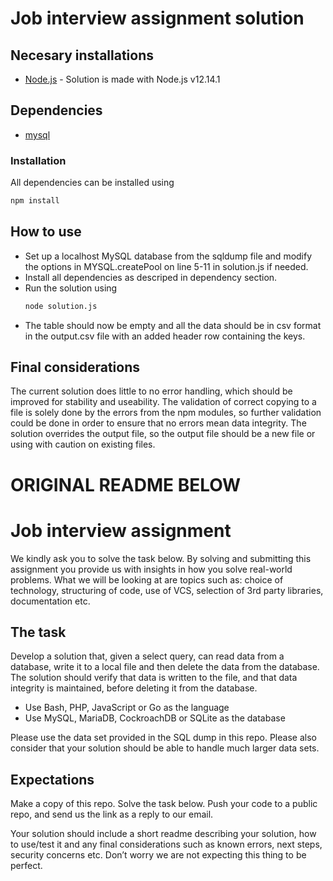 # Job interview assignment solution
 ## Necesary installations
 - [Node.js](https://nodejs.org/) - Solution is made with Node.js v12.14.1

 ## Dependencies
 - [mysql](https://www.npmjs.com/package/mysql)
 ### Installation
 All dependencies can be installed using
 ```bash
 npm install
 ``` 

 ## How to use
 - Set up a localhost MySQL database from the sqldump file and modify the options in MYSQL.createPool on line 5-11 in solution.js if needed.
 - Install all dependencies as descriped in dependency section.
 - Run the solution using 
   ```bash
   node solution.js
   ```
 - The table should now be empty and all the data should be in csv format in the output.csv file with an added header row containing the keys.

 ## Final considerations
 The current solution does little to no error handling, which should be improved for stability and useability. The validation of correct copying to a file is solely done by the errors from the npm modules, so further validation could be done in order to ensure that no errors mean data integrity. The solution overrides the output file, so the output file should be a new file or using with caution on existing files.


# ORIGINAL README BELOW

# Job interview assignment
We kindly ask you to solve the task below. By solving and submitting this assignment you provide us with insights in how you solve real-world problems. What we will be looking at are topics such as: choice of technology, structuring of code, use of VCS, selection of 3rd party libraries, documentation etc.

## The task
Develop a solution that, given a select query, can read data from a database, write it to a local file and then delete the data from the database. The solution should verify that data is written to the file, and that data integrity is maintained, before deleting it from the database.

- Use Bash, PHP, JavaScript or Go as the language
- Use MySQL, MariaDB, CockroachDB or SQLite as the database

Please use the data set provided in the SQL dump in this repo. Please also consider that your solution should be able to handle much larger data sets.

## Expectations
Make a copy of this repo. Solve the task below. Push your code to a public repo, and send us the link as a reply to our email.

Your solution should include a short readme describing your solution, how to use/test it and any final considerations such as known errors, next steps, security concerns etc. Don’t worry we are not expecting this thing to be perfect.
